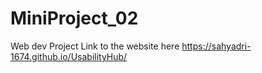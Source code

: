 # MiniProject_02
Web dev Project
Link to the website here
https://sahyadri-1674.github.io/UsabilityHub/
